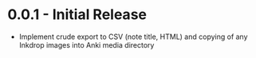 # 0.0.1 - Initial Release
- Implement crude export to CSV (note title, HTML) and copying of any Inkdrop images into Anki media directory

